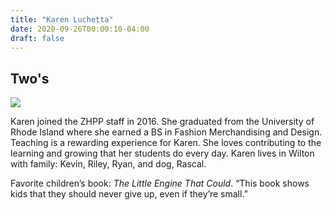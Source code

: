 ```yaml
---
title: "Karen Luchetta"
date: 2020-09-26T00:00:10-04:00
draft: false
---
```


## Two's

![](/about/meet-our-staff/karen-luchetta.jpeg)

Karen joined the ZHPP staff in 2016. She graduated from the University of Rhode Island where she earned a BS in Fashion Merchandising and Design. Teaching is a rewarding experience for Karen. She loves contributing to the learning and growing that her students do every day. Karen lives in Wilton with family: Kevin, Riley, Ryan, and dog, Rascal.

Favorite children’s book: *The Little Engine That Could*. “This book shows kids that they should never give up, even if they’re small.”

